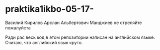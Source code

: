 # praktika1ikbo-05-17-
Василий Кирилов Арслан Альбертович Манджиев не стреляйте пожалуйста

Ради рас весь код в этом репозитории написан на английском языке. Считаю, что английский язык круто.
